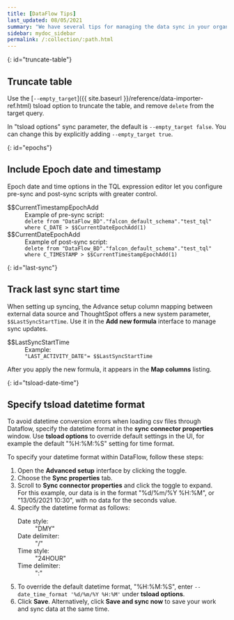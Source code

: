 ```yaml
---
title: [DataFlow Tips]
last_updated: 08/05/2021
summary: "We have several tips for managing the data sync in your organization."
sidebar: mydoc_sidebar
permalink: /:collection/:path.html
---
```


{: id="truncate-table"}
## Truncate table

Use the [`--empty_target`]({{ site.baseurl }}/reference/data-importer-ref.html) tsload option to truncate the table, and remove `delete` from the target query.

In "tsload options" sync parameter, the default is `--empty_target false`. You can change this by explicitly adding `--empty_target true`.

{: id="epochs"}
## Include Epoch date and timestamp

Epoch date and time options in the TQL expression editor let you configure pre-sync and post-sync scripts with greater control.

<dl>
<dlentry id="current-timestamp-epoch">
<dt>$$CurrentTimestampEpochAdd</dt>
<dd>Example of pre-sync script: <br/>
<code>delete from "DataFlow_BD"."falcon_default_schema"."test_tql" where C_DATE > $$CurrentDateEpochAdd(1)</code></dd>
</dlentry>

<dlentry id="current-date-epoch">
<dt>$$CurrentDateEpochAdd</dt>
<dd>Example of post-sync script: <br/>
<code>delete from "DataFlow_BD"."falcon_default_schema"."test_tql" where C_TIMESTAMP > $$CurrentTimestampEpochAdd(1)</code></dd>
</dlentry>
</dl>

{: id="last-sync"}
## Track last sync start time

When setting up syncing, the Advance setup column mapping between external data source and ThoughtSpot offers a new system parameter, `$$LastSyncStartTime`. Use it in the **Add new formula** interface to manage sync updates.

<dl>
<dlentry id="last-sync-start-time">
<dt>$$LastSyncStartTime</dt>
<dd>Example:<br/>
<code>"LAST_ACTIVITY_DATE"= $$LastSyncStartTime</code></dd>
</dlentry>
</dl>

After you apply the new formula, it appears in the **Map columns** listing.

{: id="tsload-date-time"}
## Specify tsload datetime format

To avoid datetime conversion errors when loading csv files through Dataflow, specify the datetime format in the **sync connector properties** window. Use **tsload options** to override default settings in the UI, for example the default "%H:%M:%S" setting for time format.

To specify your datetime format within DataFlow, follow these steps:
<ol>
<li>Open the <strong>Advanced setup</strong> interface by clicking the toggle.</li>
<li>Choose the <strong>Sync properties</strong> tab.</li>
<li>Scroll to <strong>Sync connector properties</strong> and click the toggle to expand.<br/>
For this example, our data is in the format "%d/%m/%Y %H:%M", or "13/05/2021 10:30", with no data for the seconds value.</li>
<li>Specify the datetime format as follows: <br/>
<dl>
<dlentry><dt>Date style:</dt><dd>"DMY"</dd></dlentry>
<dlentry><dt>Date delimiter:</dt><dd>"/"</dd></dlentry>
<dlentry><dt>Time style:</dt><dd>"24HOUR"</dd></dlentry>
<dlentry><dt>Time delimiter:</dt><dd>":"</dd></dlentry>
</dl>
</li>
<li>To override the default datetime format, "%H:%M:%S", enter <code>--date_time_format '%d/%m/%Y %H:%M'</code> under <strong>tsload options</strong>.</li>
<li>Click <strong>Save</strong>. Alternatively, click <strong>Save and sync now</strong> to save your work and sync data at the same time.</li>
</ol>
